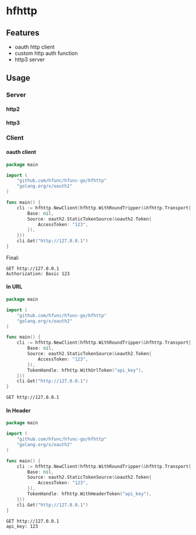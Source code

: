 # hfhttp

## Features

- oauth http client
- custom http auth function
- http3 server

## Usage

### Server

#### http2

#### http3


### Client

#### oauth client

```go
package main

import (
	"github.com/hfunc/hfunc-go/hfhttp"
	"golang.org/x/oauth2"
)

func main() {
	cli := hfhttp.NewClient(hfhttp.WithRoundTripper(&hfhttp.Transport{
		Base: nil,
		Source: oauth2.StaticTokenSource(&oauth2.Token{
			AccessToken: "123",
		}),
	}))
	cli.Get("http://127.0.0.1")
}
```
Final:
```http request
GET http://127.0.0.1
Authorization: Basic 123
```
#### In URL

```go
package main

import (
	"github.com/hfunc/hfunc-go/hfhttp"
	"golang.org/x/oauth2"
)

func main() {
	cli := hfhttp.NewClient(hfhttp.WithRoundTripper(&hfhttp.Transport{
		Base: nil,
		Source: oauth2.StaticTokenSource(&oauth2.Token{
			AccessToken: "123",
		}),
		TokenHandle: hfhttp.WithUrlToken("api_key"),
	}))
	cli.Get("http://127.0.0.1")
}
```
```http request
GET http://127.0.0.1
```
#### In Header

```go
package main

import (
	"github.com/hfunc/hfunc-go/hfhttp"
	"golang.org/x/oauth2"
)

func main() {
	cli := hfhttp.NewClient(hfhttp.WithRoundTripper(&hfhttp.Transport{
		Base: nil,
		Source: oauth2.StaticTokenSource(&oauth2.Token{
			AccessToken: "123",
		}),
		TokenHandle: hfhttp.WithHeaderToken("api_key"),
	}))
	cli.Get("http://127.0.0.1")
}
```
```http request
GET http://127.0.0.1
api_key: 123
```